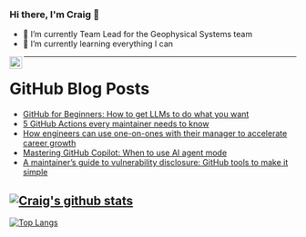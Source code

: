 ### Hi there, I'm Craig 👋

<!--
**CraigTeelFugro/CraigTeelFugro** is a ✨ _special_ ✨ repository because its `README.md` (this file) appears on your GitHub profile.

Here are some ideas to get you started:
-->

- 🔭 I’m currently Team Lead for the Geophysical Systems team
- 🌱 I’m currently learning everything I can

[<img align="left" alt="Craig Teel | LinkedIn" width="22px" src="https://cdn.jsdelivr.net/npm/simple-icons@v3/icons/linkedin.svg" />][linkedin]

---

# GitHub Blog Posts

<!-- BLOG-POST-LIST:START -->
- [GitHub for Beginners: How to get LLMs to do what you want](https://github.blog/ai-and-ml/github-copilot/github-for-beginners-how-to-get-llms-to-do-what-you-want/)
- [5 GitHub Actions every maintainer needs to know](https://github.blog/open-source/maintainers/5-github-actions-every-maintainer-needs-to-know/)
- [How engineers can use one-on-ones with their manager to accelerate career growth](https://github.blog/developer-skills/career-growth/how-engineers-can-use-one-on-ones-with-their-manager-to-accelerate-career-growth/)
- [Mastering GitHub Copilot: When to use AI agent mode](https://github.blog/ai-and-ml/github-copilot/mastering-github-copilot-when-to-use-ai-agent-mode/)
- [A maintainer’s guide to vulnerability disclosure: GitHub tools to make it simple](https://github.blog/security/vulnerability-research/a-maintainers-guide-to-vulnerability-disclosure-github-tools-to-make-it-simple/)
<!-- BLOG-POST-LIST:END -->

## [![Craig's github stats](https://github-readme-stats.vercel.app/api?username=craigteelfugro&show_icons=true&theme=radical)](https://github.com/anuraghazra/github-readme-stats)


[linkedin]: https://linkedin.com/in/craig-teel-b8786771
[![Top Langs](https://github-readme-stats.vercel.app/api/top-langs/?username=craigteelfugro&layout=compact)](https://github.com/anuraghazra/github-readme-stats)

